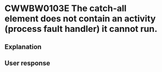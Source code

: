# CWWBW0103E The catch-all element does not contain an activity (process fault handler) it cannot run.

## Explanation

## User response